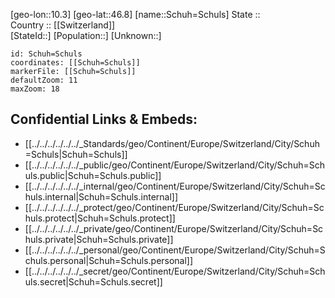 ﻿---
location: [46.8,10.3] 
mapzoom: [7,12] 
mapmarker: city 
type: City
tags:
- geo/City


SpocWebEntityId: 34079
isDeleted: false
confidential: public

---
[geo-lon::10.3] 
[geo-lat::46.8] 
[name::Schuh=Schuls] 
State ::  
Country :: [[Switzerland]]  
[StateId::] 
[Population::] 
[Unknown::] 


```leaflet
id: Schuh=Schuls
coordinates: [[Schuh=Schuls]] 
markerFile: [[Schuh=Schuls]] 
defaultZoom: 11 
maxZoom: 18
```


## Confidential Links & Embeds: 
- [[../../../../../../_Standards/geo/Continent/Europe/Switzerland/City/Schuh=Schuls|Schuh=Schuls]] 
- [[../../../../../../_public/geo/Continent/Europe/Switzerland/City/Schuh=Schuls.public|Schuh=Schuls.public]] 
- [[../../../../../../_internal/geo/Continent/Europe/Switzerland/City/Schuh=Schuls.internal|Schuh=Schuls.internal]] 
- [[../../../../../../_protect/geo/Continent/Europe/Switzerland/City/Schuh=Schuls.protect|Schuh=Schuls.protect]] 
- [[../../../../../../_private/geo/Continent/Europe/Switzerland/City/Schuh=Schuls.private|Schuh=Schuls.private]] 
- [[../../../../../../_personal/geo/Continent/Europe/Switzerland/City/Schuh=Schuls.personal|Schuh=Schuls.personal]] 
- [[../../../../../../_secret/geo/Continent/Europe/Switzerland/City/Schuh=Schuls.secret|Schuh=Schuls.secret]] 
